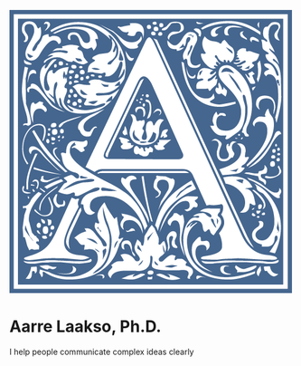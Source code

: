 ![Aarre Laakso logo](logo.png "Aarre Laakso logo")
# Aarre Laakso, Ph.D.

I help people communicate complex ideas clearly
